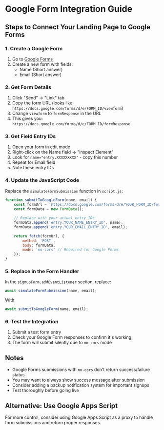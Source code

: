 # Google Form Integration Guide

## Steps to Connect Your Landing Page to Google Forms

### 1. Create a Google Form
1. Go to [Google Forms](https://forms.google.com)
2. Create a new form with fields:
   - Name (Short answer)
   - Email (Short answer)

### 2. Get Form Details
1. Click "Send" → "Link" tab
2. Copy the form URL (looks like: `https://docs.google.com/forms/d/e/FORM_ID/viewform`)
3. Change `viewform` to `formResponse` in the URL
4. This gives you: `https://docs.google.com/forms/d/e/FORM_ID/formResponse`

### 3. Get Field Entry IDs
1. Open your form in edit mode
2. Right-click on the Name field → "Inspect Element"
3. Look for `name="entry.XXXXXXXXX"` - copy this number
4. Repeat for Email field
5. Note these entry IDs

### 4. Update the JavaScript Code
Replace the `simulateFormSubmission` function in `script.js`:

```javascript
function submitToGoogleForm(name, email) {
    const formUrl = 'https://docs.google.com/forms/d/e/YOUR_FORM_ID/formResponse';
    const formData = new FormData();
    
    // Replace with your actual entry IDs
    formData.append('entry.YOUR_NAME_ENTRY_ID', name);
    formData.append('entry.YOUR_EMAIL_ENTRY_ID', email);
    
    return fetch(formUrl, {
        method: 'POST',
        body: formData,
        mode: 'no-cors' // Required for Google Forms
    });
}
```

### 5. Replace in the Form Handler
In the `signupForm.addEventListener` section, replace:
```javascript
await simulateFormSubmission(name, email);
```

With:
```javascript
await submitToGoogleForm(name, email);
```

### 6. Test the Integration
1. Submit a test form entry
2. Check your Google Form responses to confirm it's working
3. The form will submit silently due to `no-cors` mode

## Notes
- Google Forms submissions with `no-cors` don't return success/failure status
- You may want to always show success message after submission
- Consider adding a backup notification system for important signups
- Test thoroughly before going live

## Alternative: Use Google Apps Script
For more control, consider using Google Apps Script as a proxy to handle form submissions and return proper responses. 